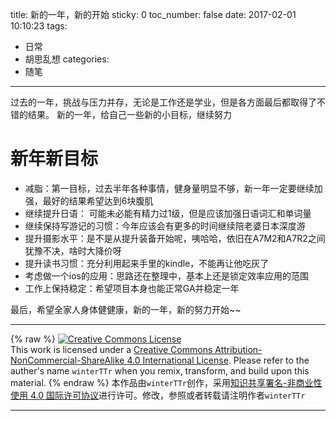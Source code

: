 title: 新的一年，新的开始
sticky: 0
toc_number: false
date: 2017-02-01 10:10:23
tags:
- 日常
- 胡思乱想
categories:
- 随笔
---

过去的一年，挑战与压力并存，无论是工作还是学业，但是各方面最后都取得了不错的结果。
新的一年，给自己一些新的小目标，继续努力

<!--more-->

# 新年新目标

- 减脂：第一目标，过去半年各种事情，健身量明显不够，新一年一定要继续加强，最好的结果希望达到6块腹肌
- 继续提升日语： 可能未必能有精力过1级，但是应该加强日语词汇和单词量
- 继续保持写游记的习惯：今年应该会有更多的时间继续陪老婆日本深度游
- 提升摄影水平：是不是从提升装备开始呢，咦哈哈，依旧在A7M2和A7R2之间犹豫不决，啥时大降价呀
- 提升读书习惯：充分利用起来手里的kindle，不能再让他吃灰了
- 考虑做一个ios的应用：思路还在整理中，基本上还是锁定效率应用的范围
- 工作上保持稳定：希望项目本身也能正常GA并稳定一年

最后，希望全家人身体健健康，新的一年，新的努力开始~~

---

{% raw %}
<a rel="license" href="http://creativecommons.org/licenses/by-nc-sa/4.0/"><img alt="Creative Commons License" style="border-width:0" src="https://i.creativecommons.org/l/by-nc-sa/4.0/88x31.png" /></a><br />This work is licensed under a <a rel="license" href="http://creativecommons.org/licenses/by-nc-sa/4.0/">Creative Commons Attribution-NonCommercial-ShareAlike 4.0 International License</a>.
Please refer to the auther's name `winterTTr` when you remix, transform, and build upon this material. 
{% endraw %}
本作品由`winterTTr`创作，采用[知识共享署名-非商业性使用 4.0 国际许可协议](http://creativecommons.org/licenses/by-nc-sa/4.0/)进行许可。修改，参照或者转载请注明作者`winterTTr`

---
